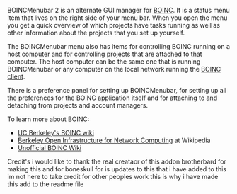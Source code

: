 BOINCMenubar 2 is an alternate GUI manager for [BOINC](http://boinc.berkeley.edu/ "Berkeley Open Infrastructure for Network Computing"). It is a status menu item that lives on the right side of your menu bar. When you open the menu you get a quick overview of which projects have tasks running as well as other information about the projects that you set up yourself.

The BOINCMenubar menu also has items for controlling BOINC running on a host computer and for controlling projects that are attached to that computer. The host computer can be the same one that is running BOINCMenubar or any computer on the local network running the [BOINC client](http://boinc.berkeley.edu/download.php "Download BOINC client software").

There is a preference panel for setting up BOINCMenubar, for setting up all the preferences for the BOINC application itself and for attaching to and detaching from projects and account managers.

To learn more about BOINC:

* [UC Berkeley's BOINC wiki](http://boinc.berkeley.edu/wiki/Main_Page "BOINC wiki at UC Berkeley")
* [Berkeley Open Infrastructure for Network Computing](http://en.wikipedia.org/wiki/Berkeley_Open_Infrastructure_for_Network_Computing "Berkeley Open Infrastructure for Network Computing at Wikipedia") at Wikipedia
* [Unofficial BOINC Wiki](http://www.boinc-wiki.info/ "Unofficial BOINC Wiki")


Credit's
i would like to thank the real creataor of this addon brotherbard for making this and for boneskull for is updates to this that i have added to this im not here to take credit for other peoples work this is why i have made this add to the readme file
